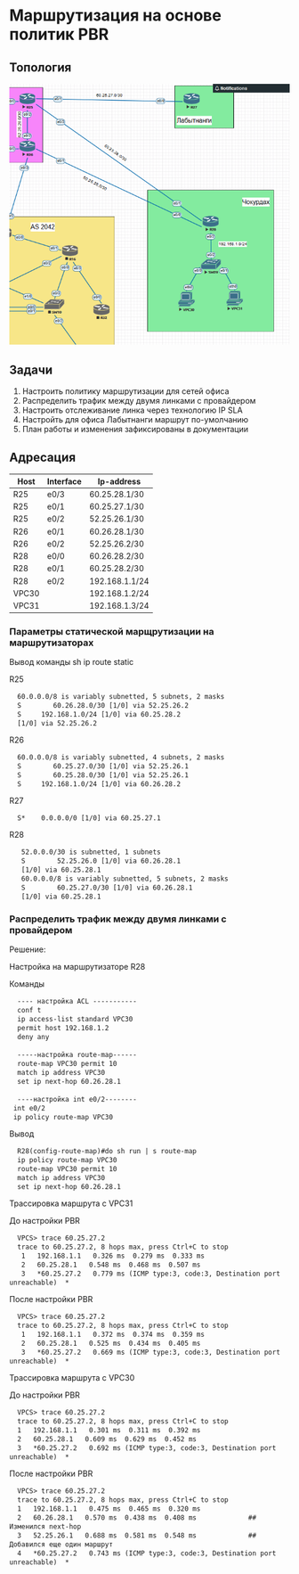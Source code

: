 # Маршрутизация на основе политик PBR

## Топология

![](topology.png)

## Задачи

1. Настроить политику маршрутизации для сетей офиса
2. Распределить трафик между двумя линками с провайдером
3. Настроить отслеживание линка через технологию IP SLA
4. Настройть для офиса Лабытнанги маршрут по-умолчанию
5. План работы и изменения зафиксированы в документации 

## Адресация

| Host  | Interface | Ip-address     |
|-------|-----------|----------------|
| R25   | e0/3      | 60.25.28.1/30  |
| R25   | e0/1      | 60.25.27.1/30  |
| R25   | e0/2      | 52.25.26.1/30  |
| R26   | e0/1      | 60.26.28.1/30  |
| R26   | e0/2      | 52.25.26.2/30  |
| R28   | e0/0      | 60.26.28.2/30  |
| R28   | e0/1      | 60.25.28.2/30  |
| R28   | e0/2      | 192.168.1.1/24 |
| VPC30 |           | 192.168.1.2/24 |
| VPC31 |           | 192.168.1.3/24 |

### Параметры статической марщрутизации на маршрутизаторах

Вывод команды sh ip route static

R25

      60.0.0.0/8 is variably subnetted, 5 subnets, 2 masks 
      S        60.26.28.0/30 [1/0] via 52.25.26.2
      S     192.168.1.0/24 [1/0] via 60.25.28.2
      [1/0] via 52.25.26.2  

R26

      60.0.0.0/8 is variably subnetted, 4 subnets, 2 masks  
      S        60.25.27.0/30 [1/0] via 52.25.26.1
      S        60.25.28.0/30 [1/0] via 52.25.26.1
      S     192.168.1.0/24 [1/0] via 60.26.28.2 
     
 R27
 
      S*    0.0.0.0/0 [1/0] via 60.25.27.1 
      
 R28
 
       52.0.0.0/30 is subnetted, 1 subnets     
       S        52.25.26.0 [1/0] via 60.26.28.1 
       [1/0] via 60.25.28.1                                                                                      
       60.0.0.0/8 is variably subnetted, 5 subnets, 2 masks 
       S        60.25.27.0/30 [1/0] via 60.26.28.1  
       [1/0] via 60.25.28.1  


### Распределить трафик между двумя линками с провайдером

Решение:

Настройка на маршрутизаторе R28

Команды

      ---- настройка ACL -----------
      conf t
      ip access-list standard VPC30
      permit host 192.168.1.2
      deny any
      
      -----настройка route-map------
      route-map VPC30 permit 10
      match ip address VPC30
      set ip next-hop 60.26.28.1
      
      ----настройка int e0/2--------
     int e0/2
     ip policy route-map VPC30
 
Вывод

      R28(config-route-map)#do sh run | s route-map
      ip policy route-map VPC30
      route-map VPC30 permit 10 
      match ip address VPC30
      set ip next-hop 60.26.28.1
      
Трассировка маршрута с VPC31

До настройки PBR

      VPCS> trace 60.25.27.2
      trace to 60.25.27.2, 8 hops max, press Ctrl+C to stop
       1   192.168.1.1   0.326 ms  0.279 ms  0.333 ms
       2   60.25.28.1   0.548 ms  0.468 ms  0.507 ms
       3   *60.25.27.2   0.779 ms (ICMP type:3, code:3, Destination port unreachable)  *

После настройки PBR

      VPCS> trace 60.25.27.2
      trace to 60.25.27.2, 8 hops max, press Ctrl+C to stop
       1   192.168.1.1   0.372 ms  0.374 ms  0.359 ms
       2   60.25.28.1   0.525 ms  0.434 ms  0.405 ms
       3   *60.25.27.2   0.669 ms (ICMP type:3, code:3, Destination port unreachable)  *
       
Трассировка маршрута с VPC30

До настройки PBR

      VPCS> trace 60.25.27.2
      trace to 60.25.27.2, 8 hops max, press Ctrl+C to stop 
      1   192.168.1.1   0.301 ms  0.311 ms  0.392 ms  
      2   60.25.28.1   0.609 ms  0.629 ms  0.452 ms     
      3   *60.25.27.2   0.692 ms (ICMP type:3, code:3, Destination port unreachable)  * 

После настройки PBR

      VPCS> trace 60.25.27.2     
      trace to 60.25.27.2, 8 hops max, press Ctrl+C to stop 
      1   192.168.1.1   0.475 ms  0.465 ms  0.320 ms   
      2   60.26.28.1   0.570 ms  0.438 ms  0.408 ms             ## Изменился next-hop
      3   52.25.26.1   0.688 ms  0.581 ms  0.548 ms             ## Добавился еще один маршрут
      4   *60.25.27.2   0.743 ms (ICMP type:3, code:3, Destination port unreachable)  * 
